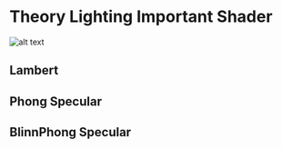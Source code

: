 # Theory Lighting Important Shader

![alt text](https://i.pinimg.com/originals/7f/de/cd/7fdecdb2b98a5869bf2a591d8abf602c.png)

## Lambert

## Phong Specular

## BlinnPhong Specular

